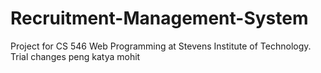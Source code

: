 # Recruitment-Management-System
Project for CS 546 Web Programming at Stevens Institute of Technology.
Trial changes
peng
katya
mohit